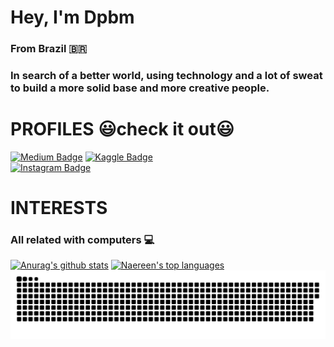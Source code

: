 <h1>Hey, I'm Dpbm</h1>
<h3>From Brazil 🇧🇷</h3>

<h3>In search of a better world, using technology and a lot of sweat to build a more solid base and more creative people.</h3>

<h1>PROFILES 😃check it out😃</h1>

[![Medium Badge](https://img.shields.io/badge/Medium-12100E?style=for-the-badge&logo=medium&logoColor=white)](https://dpbm.medium.com/) 
[![Kaggle Badge](https://img.shields.io/badge/Kaggle-20BEFF?style=for-the-badge&logo=Kaggle&logoColor=white)](https://www.kaggle.com/dpbmanalysis)  
[![Instagram Badge](https://img.shields.io/badge/Instagram-E4405F?style=for-the-badge&logo=instagram&logoColor=white)](https://www.instagram.com/dpbm.br/)  
<h1>INTERESTS</h1>
<h3>All related with computers 💻</h3> 
  
[![Anurag's github stats](https://github-readme-stats.vercel.app/api?username=Dpbm&theme=blue-green)](https://github.com/anuraghazra/github-readme-stats)
[![Naereen's top languages](https://github-readme-stats.vercel.app/api/top-langs/?username=Dpbm&theme=blue-green)](https://github.com/anuraghazra/github-readme-stats)
![Snake animation](https://github.com/Dpbm/Dpbm/blob/output/github-contribution-grid-snake.svg)
